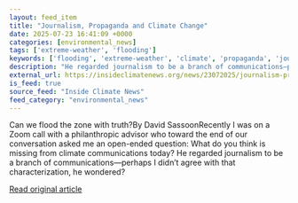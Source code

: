 ```yaml
---
layout: feed_item
title: "Journalism, Propaganda and Climate Change"
date: 2025-07-23 16:41:09 +0000
categories: [environmental_news]
tags: ['extreme-weather', 'flooding']
keywords: ['flooding', 'extreme-weather', 'climate', 'propaganda', 'journalism']
description: "He regarded journalism to be a branch of communications—perhaps I didn’t agree with that characterization, he wondered"
external_url: https://insideclimatenews.org/news/23072025/journalism-propaganda-and-climate-change/
is_feed: true
source_feed: "Inside Climate News"
feed_category: "environmental_news"
---
```


Can we flood the zone with truth?By David SassoonRecently I was on a Zoom call with a philanthropic advisor who toward the end of our conversation asked me an open-ended question: What do you think is missing from climate communications today? He regarded journalism to be a branch of communications—perhaps I didn’t agree with that characterization, he wondered?&nbsp;

[Read original article](https://insideclimatenews.org/news/23072025/journalism-propaganda-and-climate-change/)
